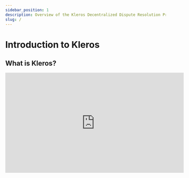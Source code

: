 ```yaml
---
sidebar_position: 1
description: Overview of the Kleros Decentralized Dispute Resolution Protocol
slug: /
---
```


# Introduction to Kleros

## What is Kleros?

<div style={{textAlign: 'center', margin: '20px 0'}}>
  <iframe 
    width="560" 
    height="315" 
    src="https://www.youtube.com/embed/wZZ2ipS-jZw" 
    title="Kleros Introduction Video"
    frameBorder="0" 
    allow="accelerometer; autoplay; clipboard-write; encrypted-media; gyroscope; picture-in-picture" 
    allowFullScreen
  />
</div>

Kleros is a decentralized dispute resolution protocol for use on smart contract platforms, which has been implemented on Ethereum.

It acts as a decentralized third party capable of providing decisions on the correct result when applying a set of rules to questions ranging from simple to highly complex.

This is achieved by using game-theoretic incentives to have crowdsourced jurors analyze and rule on cases correctly. Hence, Kleros provides judgments in an inexpensive, reliable, typically fast, and decentralized way. Of particular relevance is the use of this protocol to dispute resolution, creating a form of decentralized justice.

## Key Features

- **⚖️ Decentralized Justice**: No central authority controls the dispute resolution process
- **🎯 Game Theory**: Economic incentives ensure fair and accurate decisions
- **💰 Cost-Effective**: Significantly cheaper than traditional arbitration
- **⚡ Fast**: Disputes resolved in days rather than months or years
- **🔗 Blockchain Native**: Built specifically for smart contract platforms
- **🌐 Transparent**: All decisions and evidence are publicly verifiable

## Kleros Ecosystem

Kleros provides a comprehensive suite of products and services for decentralized dispute resolution:

### Core Products

- **[Kleros Court](/products/court/)** - The main arbitration protocol
- **[Proof of Humanity](/products/proof-of-humanity/)** - Identity verification system
- **[Kleros Curate](/products/curate/)** - Decentralized content curation
- **[Kleros Escrow](/products/escrow/)** - Secure transaction platform
- **[Linguo](/products/linguo/)** - Decentralized translation service

### Developer Tools

- **Smart Contract Standards** - ERC-792 and ERC-1497 for arbitration
- **Integration Libraries** - Easy-to-use tools for developers
- **Oracle Services** - Decentralized data verification

## Getting Started

Choose your path based on your role:

### For Jurors 🧑‍⚖️
1. Read the [Kleros FAQ](/faq) to understand the basics
2. Learn about [Kleros Court](/products/court/) and the juror system  
3. Follow the [Juror Tutorial](/products/court/juror-tutorial)
4. Take the [Juror Quiz](/quizzes/juror-quiz) to test your knowledge

### For Developers 👩‍💻
1. Explore the [Developer Documentation](/developers/getting-started/)
2. Review [Arbitration Standards](/developers/arbitration-standard/erc-792)
3. Check out [Code Examples](/developers/examples/)
4. Test your understanding with the [Developer Quiz](/quizzes/developer-quiz)

### For Projects Seeking Integration 🤝
1. Review [Integration Types](/integrations/overview)
2. Explore [Industry Use Cases](/integrations/industry-use-cases)
3. Read the [Policy Writing Guide](/integrations/policy-writing-guide)
4. Contact us for [Enterprise Solutions](/products/enterprise)

## Community & Support

Join our growing community across multiple platforms:

- **[Discord](https://discord.gg/MhXQGCyHd9)** - Real-time chat and support
- **[Telegram](https://t.me/kleros)** - Community discussions  
- **[Forum](https://forum.kleros.io)** - Governance and long-form discussions
- **[Twitter/X](https://x.com/kleros_io)** - News and updates
- **[GitHub](https://github.com/kleros)** - Open source development

## Learn More

- **[Governance](/governance)** - How Kleros is governed
- **[PNK Token](/pnk-token)** - The native token of the ecosystem
- **[Famous Cases](/products/court/famous-cases)** - Notable disputes resolved on Kleros
- **[Media Coverage](/they-talk-about-kleros)** - What others say about Kleros

---

*Ready to dive deeper? Start with our [FAQ](/faq) or explore specific [products](/products/court/) that interest you.*

